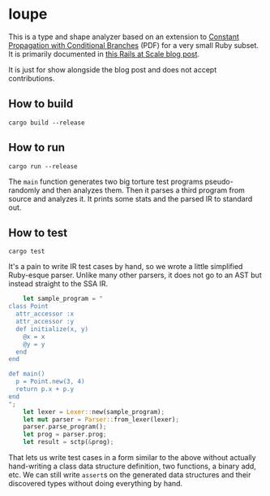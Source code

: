 # loupe

This is a type and shape analyzer based on an extension to [Constant
Propagation with Conditional Branches][sccp] (PDF) for a very small Ruby
subset. It is primarily documented in [this Rails at Scale blog post][blog].

[sccp]: https://www.cs.utexas.edu/~lin/cs380c/wegman.pdf
[blog]: https://railsatscale.com/2025-02-24-interprocedural-sparse-conditional-type-propagation/

It is just for show alongside the blog post and does not accept contributions.

## How to build

`cargo build --release`

## How to run

`cargo run --release`

The `main` function generates two big torture test programs pseudo-randomly and
then analyzes them. Then it parses a third program from source and analyzes it.
It prints some stats and the parsed IR to standard out.

## How to test

`cargo test`

It's a pain to write IR test cases by hand, so we wrote a little simplified
Ruby-esque parser. Unlike many other parsers, it does not go to an AST but
instead straight to the SSA IR.

```rust
    let sample_program = "
class Point
  attr_accessor :x
  attr_accessor :y
  def initialize(x, y)
    @x = x
    @y = y
  end
end

def main()
  p = Point.new(3, 4)
  return p.x + p.y
end
";
    let lexer = Lexer::new(sample_program);
    let mut parser = Parser::from_lexer(lexer);
    parser.parse_program();
    let prog = parser.prog;
    let result = sctp(&prog);
```

That lets us write test cases in a form similar to the above without actually
hand-writing a class data structure definition, two functions, a binary add,
etc. We can still write `assert`s on the generated data structures and their
discovered types without doing everything by hand.

